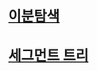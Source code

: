 #  
# 
# 
# 
# 
# 
# 
# 
# 
# 
# 
# 
# [이분탐색](https://github.com/Jinsun-Lee/Algorithm-template/blob/master/M13_binarySearch/README.md)
# 
# 
# 
# 
#  
# 
# 
# 
# 
# 
# 
# 
# [세그먼트 트리](https://github.com/Jinsun-Lee/Algorithm-template/blob/master/Z26_segmentTree/README.md)